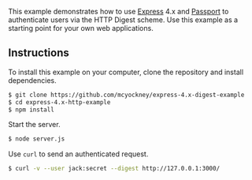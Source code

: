 This example demonstrates how to use [Express](http://expressjs.com/) 4.x and
[Passport](http://passportjs.org/) to authenticate users via the HTTP Digest scheme. Use this example as a starting point for your own web applications.

## Instructions

To install this example on your computer, clone the repository and install
dependencies.

```bash
$ git clone https://github.com/mcyockney/express-4.x-digest-example
$ cd express-4.x-http-example
$ npm install
```

Start the server.

```bash
$ node server.js
```


Use `curl` to send an authenticated request.

```bash
$ curl -v --user jack:secret --digest http://127.0.0.1:3000/


